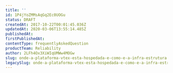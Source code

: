 ```yaml
---
title: ''
id: 1P4jYoZMMsAqGq2Ec0UOGu
status: DRAFT
createdAt: 2017-10-22T00:01:45.036Z
updatedAt: 2020-03-06T13:55:14.485Z
publishedAt: 
firstPublishedAt: 
contentType: frequentlyAskedQuestion
productTeam: Reliability
author: 2LFh4Ox3XiWIqUMWw4MOGw
slug: onde-a-plataforma-vtex-esta-hospedada-e-como-e-a-infra-estrutura
legacySlug: onde-a-plataforma-vtex-esta-hospedada-e-como-e-a-infra-estrutura
---
```



